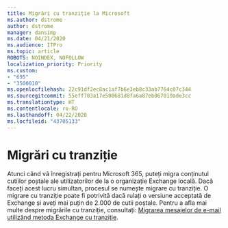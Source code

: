 ```yaml
---
title: Migrări cu tranziție la Microsoft
ms.author: dstrome
author: dstrome
manager: dansimp
ms.date: 04/21/2020
ms.audience: ITPro
ms.topic: article
ROBOTS: NOINDEX, NOFOLLOW
localization_priority: Priority
ms.custom:
- "695"
- "3500010"
ms.openlocfilehash: 22c91df2ec8ac1af7b6e3eb8c33ab7764c07c344
ms.sourcegitcommit: 55eff703a17e500681d8fa6a87eb067019ade3cc
ms.translationtype: HT
ms.contentlocale: ro-RO
ms.lasthandoff: 04/22/2020
ms.locfileid: "43705133"
---
```

# <a name="cutover-migrations"></a>Migrări cu tranziție

Atunci când vă înregistrați pentru Microsoft 365, puteți migra conținutul cutiilor poștale ale utilizatorilor de la o organizație Exchange locală. Dacă faceți acest lucru simultan, procesul se numește migrare cu tranziție. O migrare cu tranziție poate fi potrivită dacă rulați o versiune acceptată de Exchange și aveți mai puțin de 2.000 de cutii poștale. Pentru a afla mai multe despre migrările cu tranziție, consultați: [Migrarea mesajelor de e-mail utilizând metoda Exchange cu tranziție](https://docs.microsoft.com/Exchange/mailbox-migration/cutover-migration-to-office-365).
  